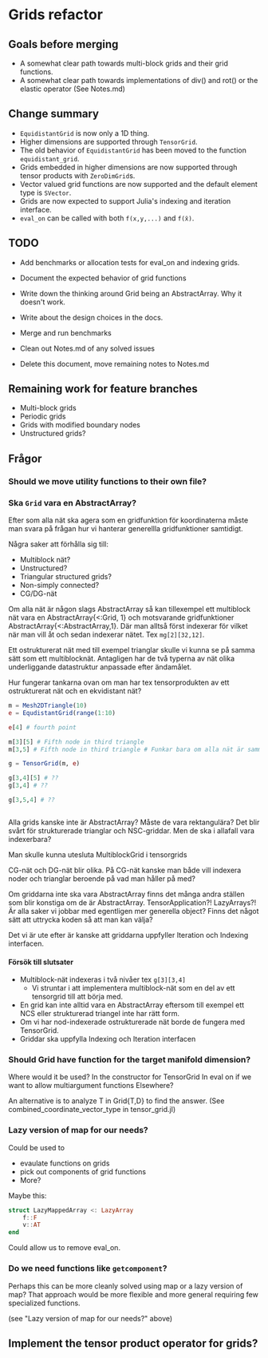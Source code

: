 # Grids refactor

## Goals before merging
* A somewhat clear path towards multi-block grids and their grid functions.
* A somewhat clear path towards implementations of div() and rot() or the elastic operator (See Notes.md)

## Change summary
* `EquidistantGrid` is now only a 1D thing.
* Higher dimensions are supported through `TensorGrid`.
* The old behavior of `EquidistantGrid` has been moved to the function `equidistant_grid`.
* Grids embedded in higher dimensions are now supported through tensor products with `ZeroDimGrid`s.
* Vector valued grid functions are now supported and the default element type is `SVector`.
* Grids are now expected to support Julia's indexing and iteration interface.
* `eval_on` can be called with both `f(x,y,...)` and `f(x̄)`.


## TODO
* Add benchmarks or allocation tests for eval_on and indexing grids.
* Document the expected behavior of grid functions
* Write down the thinking around Grid being an AbstractArray. Why it doesn't work.
* Write about the design choices in the docs.
* Merge and run benchmarks

* Clean out Notes.md of any solved issues
* Delete this document, move remaining notes to Notes.md

## Remaining work for feature branches
* Multi-block grids
* Periodic grids
* Grids with modified boundary nodes
* Unstructured grids?

## Frågor

### Should we move utility functions to their own file?

### Ska `Grid` vara en AbstractArray?
Efter som alla nät ska agera som en gridfunktion för koordinaterna måste man
svara på frågan hur vi hanterar generellla gridfunktioner samtidigt.

Några saker att förhålla sig till:
  - Multiblock nät?
  - Unstructured?
  - Triangular structured grids?
  - Non-simply connected?
  - CG/DG-nät

Om alla nät är någon slags AbstractArray så kan tillexempel ett multiblock nät vara en AbstractArray{<:Grid, 1} och motsvarande gridfunktioner AbstractArray{<:AbstractArray,1}.
Där man alltså först indexerar för vilket när man vill åt och sedan indexerar nätet. Tex `mg[2][32,12]`.

Ett ostrukturerat nät med till exempel trianglar skulle vi kunna se på samma sätt som ett multiblocknät. Antagligen har de två typerna av nät olika underliggande datastruktur anpassade efter ändamålet.

Hur fungerar tankarna ovan om man har tex tensorprodukten av ett ostrukturerat nät och en ekvidistant nät?
```julia
m = Mesh2DTriangle(10)
e = EqudistantGrid(range(1:10)

e[4] # fourth point

m[3][5] # Fifth node in third triangle
m[3,5] # Fifth node in third triangle # Funkar bara om alla nät är samma, (stämmer inte i mb-fallet)

g = TensorGrid(m, e)

g[3,4][5] # ??
g[3,4] # ??

g[3,5,4] # ??



```

Alla grids kanske inte är AbstractArray? Måste de vara rektangulära? Det blir svårt för strukturerade trianglar och NSC-griddar. Men de ska i allafall vara indexerbara?

Man skulle kunna utesluta MultiblockGrid i tensorgrids

CG-nät och DG-nät blir olika.
På CG-nät kanske man både vill indexera noder och trianglar beroende på vad man håller på med?


Om griddarna inte ska vara AbstractArray finns det många andra ställen som blir konstiga om de är AbstractArray. TensorApplication?! LazyArrays?! Är alla saker vi jobbar med egentligen mer generella object? Finns det något sätt att uttrycka koden så att man kan välja?


Det vi är ute efter är kanske att griddarna uppfyller Iteration och Indexing interfacen.

#### Försök till slutsater
 * Multiblock-nät indexeras i två nivåer tex `g[3][3,4]`
     * Vi struntar i att implementera multiblock-nät som en del av ett tensorgrid till att börja med.
 * En grid kan inte alltid vara en AbstractArray eftersom till exempel ett NCS eller strukturerad triangel inte har rätt form.
 * Om vi har nod-indexerade ostrukturerade nät borde de fungera med TensorGrid.
 * Griddar ska uppfylla Indexing och Iteration interfacen

### Should Grid have function for the target manifold dimension?
Where would it be used?
    In the constructor for TensorGrid
    In eval on if we want to allow multiargument functions
    Elsewhere?

An alternative is to analyze T in Grid{T,D} to find the answer. (See combined_coordinate_vector_type in tensor_grid.jl)

### Lazy version of map for our needs?
Could be used to
 * evaulate functions on grids
 * pick out components of grid functions
 * More?

Maybe this:
```julia
struct LazyMappedArray <: LazyArray
    f::F
    v::AT
end
```

Could allow us to remove eval_on.

### Do we need functions like `getcomponent`?
Perhaps this can be more cleanly solved using map or a lazy version of map?
That approach would be more flexible and more general requiring few specialized functions.

(see "Lazy version of map for our needs?" above)

## Implement the tensor product operator for grids?

